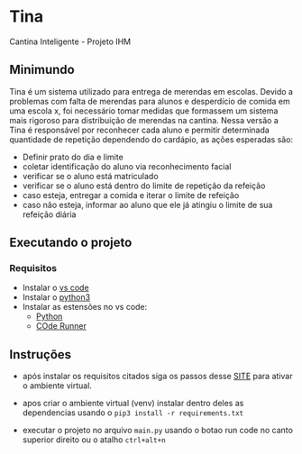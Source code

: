 # Tina
Cantina Inteligente - Projeto IHM

## Minimundo

Tina é um sistema utilizado para entrega de merendas em escolas. Devido a problemas com falta de merendas para alunos e desperdício de comida em uma escola x, foi necessário tomar medidas que formassem um sistema mais rigoroso para distribuição de merendas na cantina. Nessa versão a Tina é responsável por reconhecer cada aluno e permitir determinada quantidade de repetição dependendo do cardápio, as ações esperadas são:
- Definir prato do dia e limite
- coletar identificação do aluno via reconhecimento facial
- verificar se o aluno está matriculado
- verificar se o aluno está dentro do limite de repetição da refeição
- caso esteja, entregar a comida e iterar o limite de refeição
- caso não esteja, informar ao aluno que ele já atingiu o limite de sua refeição diária

## Executando o projeto

### Requisitos
- Instalar o [vs code](https://code.visualstudio.com/)
- Instalar o [python3](https://www.python.org/downloads/)
- Instalar as estensões no vs code:
    - [Python](https://marketplace.visualstudio.com/items?itemName=ms-python.python)
    - [COde Runner](https://marketplace.visualstudio.com/items?itemName=formulahendry.code-runner)


## Instruções
- após instalar os requisitos citados siga os passos desse [SITE](https://packaging.python.org/guides/installing-using-pip-and-virtual-environments/) para ativar o ambiente virtual.

- apos criar o ambiente virtual (venv) instalar dentro deles as dependencias usando o `pip3 install -r requirements.txt`

- executar o projeto no arquivo `main.py` usando o botao run code no canto superior direito ou o atalho `ctrl+alt+n`